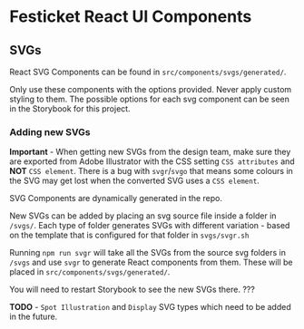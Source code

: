 # Festicket React UI Components

## SVGs

React SVG Components can be found in `src/components/svgs/generated/`.

Only use these components with the options provided. Never apply custom styling to them. The possible options for each svg component can be seen in the Storybook for this project.

### Adding new SVGs

**Important** - When getting new SVGs from the design team, make sure they are exported from Adobe Illustrator with the CSS setting `CSS attributes` and **NOT** `CSS element`. There is a bug with `svgr`/`svgo` that means some colours in the SVG may get lost when the converted SVG uses a `CSS element`. 

SVG Components are dynamically generated in the repo.

New SVGs can be added by placing an svg source file inside a folder in `/svgs/`. Each type of folder generates SVGs with different variation - based on the template that is configured for that folder in `svgs/svgr.sh`

Running `npm run svgr` will take all the SVGs from the source svg folders in `/svgs` and use `svgr` to generate React components from them. These will be placed in `src/components/svgs/generated/`.

You will need to restart Storybook to see the new SVGs there. ???

**TODO** - `Spot Illustration` and `Display` SVG types which need to be added in the future.